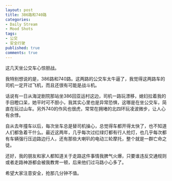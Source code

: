```yaml
---
layout: post
title: 386路和740路
categories:
- Daily Stream
- Mood Shots
tags:
- 公交
- 安全行驶
published: true
comments: true
---
```

<p>这几天坐公交车心惊胆战。</p>

<p>我特别想说的是，386路和740路。这两路的公交车太牛逼了，我觉得这两路车的司机一定开过飞机，而且还很有可能是战斗机。</p>

<p>话说有一日从海淀剧院那站坐386回亚运村这边，司机一路玩漂移，媳妇拉着我的手目瞪口呆，她平时可不胆小，我其实心里也是异常恐惧，这哪是在坐公交车，简直在玩过山车。另外740的作风也很虎，常常在拥堵的北四环玩凌波微步，让人心有余悸。</p>

<p>自从去年撞车以后，每次坐车总是替司机操心，总觉得车都开得太快了，也不知道人们都急着干什么。最近这两年，几乎每次过红绿灯都有行人抢灯，也几乎每次都有车辆强行压迫路边行人，还有那些大喇叭的电动三轮摩托，整个就是一群亡命之徒。</p>

<p>还好，我的朋友和家人都知道关于走路这件事情我脾气火爆，只要谁违反交通规则或者走路神游都会被我教育一顿，后来他们过马路小心多了。</p>

<p>希望大家注意安全，抢那几分钟不值。</p>
